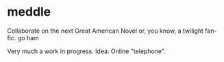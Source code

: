 # meddle
Collaborate on the next Great American Novel or, you know, a twilight fan-fic. go ham

Very much a work in progress. 
Idea: Online "telephone". 
